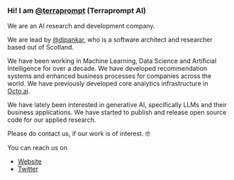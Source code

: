 ### Hi! I am [@terraprompt](https://twitter.com/terraprompt) (Terraprompt AI)

We are an AI research and development company. 

We are lead by [@dipankar](https://github.com/dipankar), who is a software architect and researcher based out of Scotland. 

We have been working in Machine Learning, Data Science and Artificial Intelligence for over a decade. We have developed recommendation systems and enhanced business processes for companies across the world. We have previously developed core analytics infrastructure in [Octo.ai](https://github.com/octoai). 

We have lately been interested in generative AI, specifically LLMs and their business applications. We have started to publish and release open source code for our applied research. 

Please do contact us, if our work is of interest. 🤓

You can reach us on
 * [Website](https://www.terraprompt.org)
 * [Twitter](https://www.twitter.com/terraprompt)
